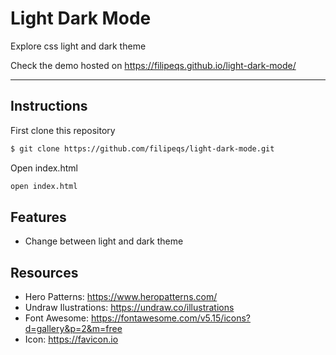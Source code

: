 # Light Dark Mode

Explore css light and dark theme

Check the demo hosted on https://filipeqs.github.io/light-dark-mode/

---

## Instructions

First clone this repository

```bash
$ git clone https://github.com/filipeqs/light-dark-mode.git
```

Open index.html

```bash
open index.html
```

## Features

- Change between light and dark theme

## Resources

- Hero Patterns: https://www.heropatterns.com/
- Undraw Ilustrations: https://undraw.co/illustrations
- Font Awesome: https://fontawesome.com/v5.15/icons?d=gallery&p=2&m=free
- Icon: https://favicon.io

